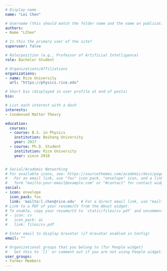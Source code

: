 ```yaml
---
# Display name
name: "Lei Chen"

# Username (this should match the folder name and the name on publications)
authors:
- Name "LChen"

# Is this the primary user of the site?
superuser: false

# Role/position (e.g., Professor of Artificial Intelligence)
role: Bachelor Student

# Organizations/Affiliations
organizations:
- name: Rice University 
  url: "https://physics.rice.edu"

# Short bio (displayed in user profile at end of posts)
bio: 

# List each interest with a dash
interests:
- Condensed Matter Theory

education:
  courses:
  - course: B.S. in Physics 
    institution: Beihang University
    year: 2017
  - course: Ph.D. Student
    institution: Rice University
    year: since 2018


# Social/Academic Networking
# For available icons, see: https://sourcethemes.com/academic/docs/page-builder/#icons
#   For an email link, use "fas" icon pack, "envelope" icon, and a link in the
#   form "mailto:your-email@example.com" or "#contact" for contact widget.
social:
- icon: envelope
  icon_pack: fas
  link: 'mailto:l.chen@rice.edu'  # For a direct email link, use "mailto:test@example.org".
# Link to a PDF of your resume/CV from the About widget.
# To enable, copy your resume/CV to `static/files/cv.pdf` and uncomment the lines below.
# - icon: cv
#   icon_pack: ai
#   link: files/cv.pdf

# Enter email to display Gravatar (if Gravatar enabled in Config)
email: ""

# Organizational groups that you belong to (for People widget)
#   Set this to `[]` or comment out if you are not using People widget.
user_groups:
- Former Members 
---
```

